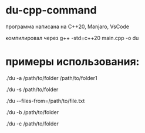 # du-cpp-command

программа написана на C++20, Manjaro, VsCode

компилировал через g++ -std=c++20 main.cpp -o du

# примеры использования:
./du -a /path/to/folder /path/to/folder1 

./du -s /path/to/folder

./du --files-from=/path/to/file.txt

./du -b /path/to/folder

./du -c /path/to/folder
